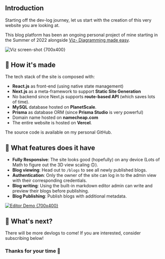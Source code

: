 #

## **Introduction**

Starting off the dev-log journey, let us start with the creation of this very website you are looking at.

This blog platform has been an ongoing personal project of mine starting in the Summer of 2022 alongside [Viz- Diagramming made easy](https://viz.nathanluong.me).

![Viz screen-shot {700x400}](/viz-screenshot.png)

## **🤔 How it's made**

The tech stack of the site is composed with:

- **React.js** as front-end (using native state management)
- **Next.js** as a meta-framework to support **Static Site Generation**
- No backend since Next.js supports **route-based API** (which saves lots of time).
- **MySQL** database hosted on **PlanetScale**.
- **Prisma** as database ORM (since **Prisma Studio** is very powerful)
- Domain name hosted on **namecheap.com**
- The entire website is hosted on **Vercel**.

The source code is available on my personal GitHub.

## **🤔 What features does it have**

- **Fully Responsive**: The site looks good (hopefully) on any device (Lots of Math to figure out the 3D view scaling 🙃).
- **Blog viewing**: Head out to `/blogs` to see all newly published blogs.
- **Authentication**: Only the owner of the site can log in to the admin view with their corresponding credentials.
- **Blog writing**: Using the built-in markdown editor admin can write and preview their blogs before publishing.
- **Blog Publishing**: Publish blogs with additional metadata.

[![Editor Demo {700x400}](/posts/portfolio-dev-log/demo.png)](https://www.youtube.com/watch?v=88Jv7J4yjU4)

## **🤔 What's next?**

There will be more devlogs to come! If you are interested, consider subscribing below!

### Thanks for your time 🥐
